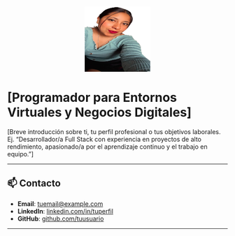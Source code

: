 <p align="center">
  <img src="Imagen_de_WhatsApp_2024-05-25_a_las_23.39.24_8652ebf4-removebg-preview.png" width="150" height="150" alt="Mi foto de perfil">
</p>

# [Programador para Entornos Virtuales y Negocios Digitales]

[Breve introducción sobre ti, tu perfil profesional o tus objetivos laborales. Ej. “Desarrollador/a Full Stack con experiencia en proyectos de alto rendimiento, apasionado/a por el aprendizaje continuo y el trabajo en equipo.”]

---

## 📫 Contacto
- **Email**: [tuemail@example.com](mailto:tuemail@example.com)
- **LinkedIn**: [linkedin.com/in/tuperfil](https://linkedin.com/in/tuperfil)
- **GitHub**: [github.com/tuusuario](https://github.com/tuusuario)

---



